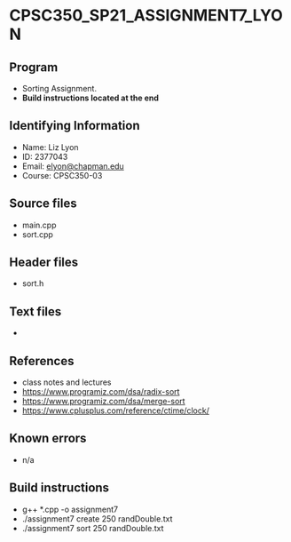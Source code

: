 # CPSC350_SP21_ASSIGNMENT7_LYON

## Program
* Sorting Assignment.
* **Build instructions located at the end**

## Identifying Information
* Name: Liz Lyon
* ID: 2377043
* Email: elyon@chapman.edu
* Course: CPSC350-03

## Source files
* main.cpp
* sort.cpp

## Header files
* sort.h

## Text files
* 

## References 
* class notes and lectures
* https://www.programiz.com/dsa/radix-sort
* https://www.programiz.com/dsa/merge-sort
* https://www.cplusplus.com/reference/ctime/clock/

## Known errors
* n/a

## Build instructions 
* g++ *.cpp -o assignment7
* ./assignment7 create 250 randDouble.txt
* ./assignment7 sort 250 randDouble.txt
